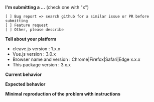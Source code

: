 **I'm submitting a ...**  (check one with "x")
```
[ ] Bug report => search github for a similar issue or PR before submitting
[ ] Feature request
[ ] Other, please describe
```

**Tell about your platform**
* cleave.js version : 1.x.x
* Vue.js version : 3.0.x
* Browser name and version : Chrome|Firefox|Safari|Edge x.x.x
* This package version : 3.x.x

**Current behavior**
<!-- Describe how the bug manifests. -->

**Expected behavior**
<!-- Describe what the behavior would be without the bug. -->

**Minimal reproduction of the problem with instructions**
<!--
If the current behavior is a bug or you can illustrate your feature request better with an example, 
please provide the *STEPS TO REPRODUCE* and if possible a *MINIMAL DEMO* of the problem via https://jsfiddle.net or similar 
-->
